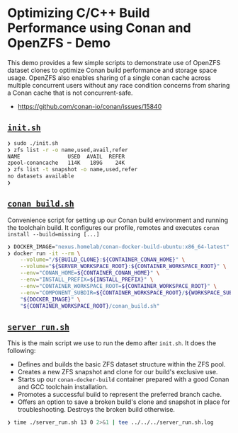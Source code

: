 # Optimizing C/C++ Build Performance using Conan and OpenZFS - Demo

This demo provides a few simple scripts to demonstrate use of OpenZFS
dataset clones to optimize Conan build performance and storage space
usage.  OpenZFS also enables sharing of a single conan cache across
multiple concurrent users without any race condition concerns from
sharing a Conan cache that is not concurrent-safe.

- https://github.com/conan-io/conan/issues/15840

## [`init.sh`](./init.sh)

```bash
❯ sudo ./init.sh
❯ zfs list -r -o name,used,avail,refer
NAME               USED  AVAIL  REFER
zpool-conancache   114K   189G    24K
❯ zfs list -t snapshot -o name,used,refer
no datasets available
❯
```

## [`conan_build.sh`](./conan_build.sh)

Convenience script for setting up our Conan build environment and running
the toolchain build.  It configures our profile, remotes and executes
`conan install --build=missing [...]`

```bash
❯ DOCKER_IMAGE="nexus.homelab/conan-docker-build-ubuntu:x86_64-latest"
❯ docker run -it --rm \
    --volume="/${BUILD_CLONE}:${CONTAINER_CONAN_HOME}" \
    --volume="${SERVER_WORKSPACE_ROOT}:${CONTAINER_WORKSPACE_ROOT}" \
    --env="CONAN_HOME=${CONTAINER_CONAN_HOME}" \
    --env="INSTALL_PREFIX=${INSTALL_PREFIX}" \
    --env="CONTAINER_WORKSPACE_ROOT=${CONTAINER_WORKSPACE_ROOT}" \
    --env="COMPONENT_SUBDIR=${CONTAINER_WORKSPACE_ROOT}/${WORKSPACE_SUBDIR}" \
    "${DOCKER_IMAGE}" \
    "${CONTAINER_WORKSPACE_ROOT}/conan_build.sh"
```

## [`server_run.sh`](./server_run.sh)

This is the main script we use to run the demo after `init.sh`.  It does
the following:

- Defines and builds the basic ZFS dataset structure within the ZFS pool.
- Creates a new ZFS snapshot and clone for our build's exclusive use.
- Starts up our `conan-docker-build` container prepared with a good Conan
  and GCC toolchain installation.
- Promotes a successful build to represent the preferred branch cache.
- Offers an option to save a broken build's clone and snapshot in place
  for troubleshooting.  Destroys the broken build otherwise.

```bash
❯ time ./server_run.sh 13 0 2>&1 | tee ../../../server_run.sh.log
```

